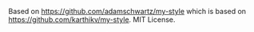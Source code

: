 Based on https://github.com/adamschwartz/my-style which is based on https://github.com/karthikv/my-style. MIT License.
